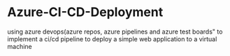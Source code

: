 # Azure-CI-CD-Deployment
using azure devops(azure repos, azure pipelines and azure test boards" to implement a ci/cd pipeline to deploy a simple web application to a virtual machine

